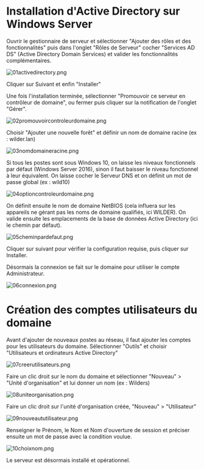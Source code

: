 # **Installation d'Active Directory sur Windows Server**
Ouvrir le gestionnaire de serveur et sélectionner "Ajouter des rôles et des fonctionnalités" puis dans l'onglet "Rôles de Serveur" cocher "Services AD DS" (Active Directory Domain Services) et valider les fonctionnalités complémentaires.

![01activedirectory.png](https://github.com/Ntoureau/imagesAD/blob/main/Active%20Directory/01activedirectory.png?raw=true)

Cliquer sur Suivant et enfin "Installer"

Une fois l'installation terminée, sélectionner "Promouvoir ce serveur en contrôleur de domaine", ou fermer puis cliquer sur la notification de l'onglet "Gérer".

![02promouvoircontroleurdomaine.png](https://github.com/Ntoureau/imagesAD/blob/main/Active%20Directory/02promouvoircontroleurdomaine.png?raw=true)

Choisir "Ajouter une nouvelle forêt" et définir un nom de domaine racine (ex : wilder.lan)

![03nomdomaineracine.png](https://github.com/Ntoureau/imagesAD/blob/main/Active%20Directory/03nomdomaineracine.png?raw=true)

Si tous les postes sont sous Windows 10, on laisse les niveaux fonctionnels par défaut (Windows Server 2016), sinon il faut baisser le niveau fonctionnel à leur équivalent.
On laisse cocher le Serveur DNS et on définit un mot de passe global (ex : wild10)

![04optioncontroleurdomaine.png](https://github.com/Ntoureau/imagesAD/blob/main/Active%20Directory/04optioncontroleurdomaine.png?raw=true)

On définit ensuite le nom de domaine NetBIOS (cela influera sur les appareils ne gérant pas les noms de domaine qualifiés, ici WILDER).
On valide ensuite les emplacements de la base de données Active Directory (ici le chemin par défaut).

![05cheminpardefaut.png](https://github.com/Ntoureau/imagesAD/blob/main/Active%20Directory/05cheminpardefaut.png?raw=true)

Cliquer sur suivant pour vérifier la configuration requise, puis cliquer sur Installer.

Désormais la connexion se fait sur le domaine pour utiliser le compte Administrateur.

![06connexion.png](https://github.com/Ntoureau/imagesAD/blob/main/Active%20Directory/06connexion.png?raw=true)

# **Création des comptes utilisateurs du domaine**
Avant d'ajouter de nouveaux postes au réseau, il faut ajouter les comptes pour les utilisateurs du domaine.
Sélectionner "Outils" et choisir "Utilisateurs et ordinateurs Active Directory"

![07creerutilisateurs.png](https://github.com/Ntoureau/imagesAD/blob/main/Active%20Directory/07creerutilisateurs.png?raw=true)

Faire un clic droit sur le nom du domaine et sélectionner "Nouveau" > "Unité d'organisation" et lui donner un nom (ex : Wilders)

![08uniteorganisation.png](https://github.com/Ntoureau/imagesAD/blob/main/Active%20Directory/08uniteorganisation.png?raw=true)

Faire un clic droit sur l'unité d'organisation créée, "Nouveau" > "Utilisateur"

![09nouveaututilisateur.png](https://github.com/Ntoureau/imagesAD/blob/main/Active%20Directory/09nouveautuilisateur.png?raw=true)

Renseigner le Prénom, le Nom et Nom d'ouverture de session et préciser ensuite un mot de passe avec la condition voulue.

![10choixnom.png](https://github.com/Ntoureau/imagesAD/blob/main/Active%20Directory/10choixnom.png?raw=true)

Le serveur est désormais installé et opérationnel. 